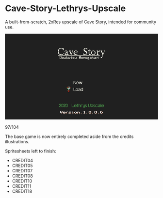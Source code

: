 # Cave-Story-Lethrys-Upscale
A built-from-scratch, 2xRes upscale of Cave Story, intended for community use.

![Screenshot](screenshot.png)

97/104

The base game is now entirely completed aside from the credits illustrations.

Spritesheets left to finish:

- CREDIT04
- CREDIT05
- CREDIT07
- CREDIT08
- CREDIT10
- CREDIT11
- CREDIT18
